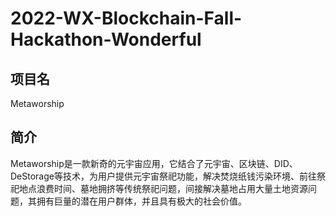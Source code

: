 # 2022-WX-Blockchain-Fall-Hackathon-Wonderful

## 项目名
Metaworship

## 简介
Metaworship是一款新奇的元宇宙应用，它结合了元宇宙、区块链、DID、DeStorage等技术，为用户提供元宇宙祭祀功能，解决焚烧纸钱污染环境、前往祭祀地点浪费时间、墓地拥挤等传统祭祀问题，间接解决墓地占用大量土地资源问题，其拥有巨量的潜在用户群体，并且具有极大的社会价值。
